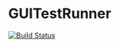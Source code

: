 # GUITestRunner

[![Build Status](https://travis-ci.org/meoke/GUITestRunner.jl.svg?branch=master)](https://travis-ci.org/meoke/GUITestRunner.jl)
